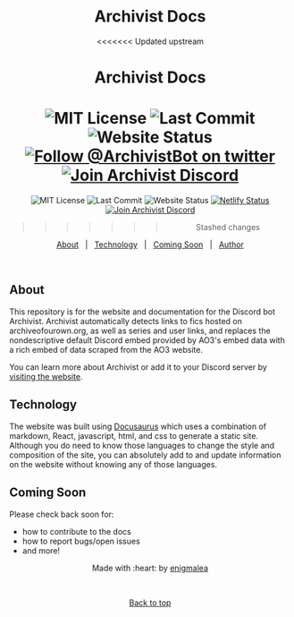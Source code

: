 <center><h1>Archivist Docs</h1>

<<<<<<< Updated upstream
<h1 align="center">Archivist Docs</h1>

![MIT License](https://img.shields.io/github/license/enigmalea/Archivist-Docs?style=plastic)
![Last Commit](https://img.shields.io/github/last-commit/enigmalea/Archivist-Docs?style=plastic)
![Website Status](https://img.shields.io:/website?style=plastic&up_message=online&url=https%3A%2F%2Fwww.archivistbot.com)
[![Follow @_ArchivistBot_ on twitter](https://img.shields.io/twitter/follow/_ArchivistBot_?style=plastic&label=Twitter&logo=twitter&logoColor=ffffff&color=1DA1F2)](https://twitter.com/_ArchivistBot_)
[![Join Archivist Discord](https://img.shields.io/discord/813906520160731156?color=5865F2&label=Discord&logo=discord&logoColor=ffffff&style=plastic)](https://discord.gg/FzhC9bVFva)
=======
![MIT License](https://img.shields.io/github/license/enigmalea/Archivist-Docs?style=flat&labelColor=545A61&color=BEF9C6)
![Last Commit](https://img.shields.io/github/last-commit/enigmalea/Archivist-Docs?style=flat&labelColor=545A61&color=BEF9C6)
![Website Status](https://img.shields.io:/website?style=flat&up_message=online&url=https%3A%2F%2Fwww.archivistbot.com&labelColor=545A61&color=BEF9C6)
[![Netlify Status](https://api.netlify.com/api/v1/badges/7f78a024-3e15-4c56-a7fb-cb46ffc6dfcf/deploy-status)](https://app.netlify.com/sites/archivistbot/deploys)
[![Join Archivist Discord](https://img.shields.io/discord/813906520160731156?color=8F98F6&label=Discord&logo=discord&logoColor=ffffff&style=flat&labelColor=545A61)](https://discord.gg/FzhC9bVFva)
>>>>>>> Stashed changes

<a href="#about">About</a> &#xa0; | &#xa0; <a href="#technology">Technology</a>
&#xa0; | &#xa0; <a href="#coming-soon">Coming Soon</a> &#xa0; | &#xa0;
<a href="https://github.com/enigmalea" target="_blank">Author</a>

</center>

&#xa0;

## About

This repository is for the website and documentation for the Discord bot
Archivist. Archivist automatically detects links to fics hosted on
archiveofourown.org, as well as series and user links, and replaces the
nondescriptive default Discord embed provided by AO3's embed data with a rich
embed of data scraped from the AO3 website.

You can learn more about Archivist or add it to your Discord server by
[visiting the website](https://www.archivistbot.com).

## Technology

The website was built using [Docusaurus](https://docusaurus.io) which uses a
combination of markdown, React, javascript, html, and css to generate a static
site. Although you do need to know those languages to change the style and
composition of the site, you can absolutely add to and update information on the
website without knowing any of those languages.

## Coming Soon

Please check back soon for:

- how to contribute to the docs
- how to report bugs/open issues
- and more!

<center>Made with :heart: by <a href="https://github.com/enigmalea" target="_blank">enigmalea</a>

&#xa0;

<a href="#top">Back to top</a></center>

